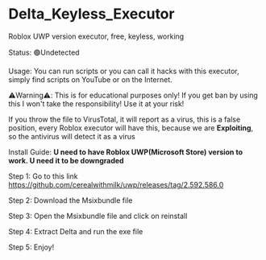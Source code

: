# Delta_Keyless_Executor
Roblox UWP version executor, free, keyless, working

Status: 🟢Undetected

Usage:
You can run scripts or you can call it hacks with this executor, simply find scripts on YouTube or on the Internet.

⚠️Warning⚠️:
This is for educational purposes only!
If you get ban by using this I won't take the responsibility!
Use it at your risk!

If you throw the file to VirusTotal, it will report as a virus, this is a false position, every Roblox executor will have this, because we are **Exploiting**, so the antivirus will detect it as a virus

Install Guide:
**U need to have Roblox UWP(Microsoft Store) version to work. U need it to be downgraded**

Step 1:
Go to this link
https://github.com/cerealwithmilk/uwp/releases/tag/2.592.586.0

Step 2:
Download the Msixbundle file

Step 3:
Open the Msixbundle file and click on reinstall

Step 4:
Extract Delta and run the exe file

Step 5:
Enjoy!
